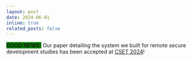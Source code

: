 ```yaml
---
layout: post
date: 2024-06-01
inline: true
related_posts: false
---
```


<b style = "background-color:green;"> GOOD NEWS:</b> Our paper detailing the system we built for remote secure development studies has been accepted at <a href="https://cset24.isi.edu/">CSET 2024</a>!